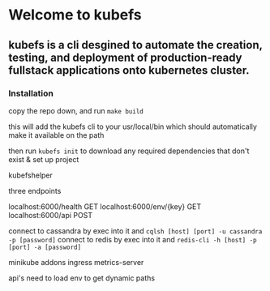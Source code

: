 # Welcome to kubefs
## kubefs is a cli desgined to automate the creation, testing, and deployment of production-ready fullstack applications onto kubernetes cluster.


### Installation

copy the repo down, and run ```make build```

this will add the kubefs cli to your usr/local/bin which should automatically make it available on the path

then run ```kubefs init``` to download any required dependencies that don't exist & set up project

kubefshelper

three endpoints

localhost:6000/health GET
localhost:6000/env/{key} GET
localhost:6000/api POST

connect to cassandra by exec into it and ```cqlsh [host] [port] -u cassandra -p [password]```
connect to redis by exec into it and ```redis-cli -h [host] -p [port] -a [password]```

minikube addons 
ingress
metrics-server

api's need to load env to get dynamic paths